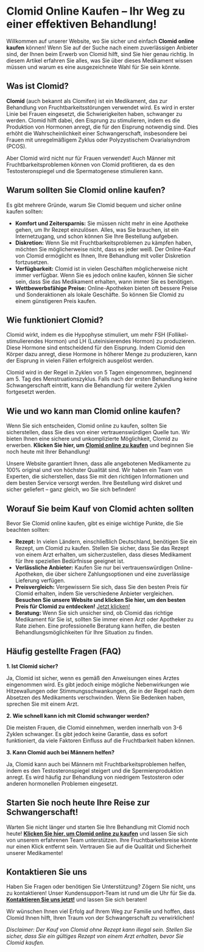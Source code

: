# Clomid Online Kaufen – Ihr Weg zu einer effektiven Behandlung!

Willkommen auf unserer Website, wo Sie sicher und einfach **Clomid online kaufen** können! Wenn Sie auf der Suche nach einem zuverlässigen Anbieter sind, der Ihnen beim Erwerb von Clomid hilft, sind Sie hier genau richtig. In diesem Artikel erfahren Sie alles, was Sie über dieses Medikament wissen müssen und warum es eine ausgezeichnete Wahl für Sie sein könnte.

## Was ist Clomid?

**Clomid** (auch bekannt als Clomifen) ist ein Medikament, das zur Behandlung von Fruchtbarkeitsstörungen verwendet wird. Es wird in erster Linie bei Frauen eingesetzt, die Schwierigkeiten haben, schwanger zu werden. Clomid hilft dabei, den Eisprung zu stimulieren, indem es die Produktion von Hormonen anregt, die für den Eisprung notwendig sind. Dies erhöht die Wahrscheinlichkeit einer Schwangerschaft, insbesondere bei Frauen mit unregelmäßigem Zyklus oder Polyzystischem Ovarialsyndrom (PCOS).

Aber Clomid wird nicht nur für Frauen verwendet! Auch Männer mit Fruchtbarkeitsproblemen können von Clomid profitieren, da es den Testosteronspiegel und die Spermatogenese stimulieren kann.

## Warum sollten Sie Clomid online kaufen?

Es gibt mehrere Gründe, warum Sie Clomid bequem und sicher online kaufen sollten:

- **Komfort und Zeitersparnis:** Sie müssen nicht mehr in eine Apotheke gehen, um Ihr Rezept einzulösen. Alles, was Sie brauchen, ist ein Internetzugang, und schon können Sie Ihre Bestellung aufgeben.
- **Diskretion:** Wenn Sie mit Fruchtbarkeitsproblemen zu kämpfen haben, möchten Sie möglicherweise nicht, dass es jeder weiß. Der Online-Kauf von Clomid ermöglicht es Ihnen, Ihre Behandlung mit voller Diskretion fortzusetzen.
- **Verfügbarkeit:** Clomid ist in vielen Geschäften möglicherweise nicht immer verfügbar. Wenn Sie es jedoch online kaufen, können Sie sicher sein, dass Sie das Medikament erhalten, wann immer Sie es benötigen.
- **Wettbewerbsfähige Preise:** Online-Apotheken bieten oft bessere Preise und Sonderaktionen als lokale Geschäfte. So können Sie Clomid zu einem günstigeren Preis kaufen.

## Wie funktioniert Clomid?

Clomid wirkt, indem es die Hypophyse stimuliert, um mehr FSH (Follikel-stimulierendes Hormon) und LH (Luteinisierendes Hormon) zu produzieren. Diese Hormone sind entscheidend für den Eisprung. Indem Clomid den Körper dazu anregt, diese Hormone in höherer Menge zu produzieren, kann der Eisprung in vielen Fällen erfolgreich ausgelöst werden.

Clomid wird in der Regel in Zyklen von 5 Tagen eingenommen, beginnend am 5. Tag des Menstruationszyklus. Falls nach der ersten Behandlung keine Schwangerschaft eintritt, kann die Behandlung für weitere Zyklen fortgesetzt werden.

## Wie und wo kann man Clomid online kaufen?

Wenn Sie sich entscheiden, Clomid online zu kaufen, sollten Sie sicherstellen, dass Sie dies von einer vertrauenswürdigen Quelle tun. Wir bieten Ihnen eine sichere und unkomplizierte Möglichkeit, Clomid zu erwerben. **Klicken Sie hier, um [Clomid online zu kaufen](https://tinyurl.com/clomidbestprice)** und beginnen Sie noch heute mit Ihrer Behandlung!

Unsere Website garantiert Ihnen, dass alle angebotenen Medikamente zu 100% original und von höchster Qualität sind. Wir haben ein Team von Experten, die sicherstellen, dass Sie mit den richtigen Informationen und dem besten Service versorgt werden. Ihre Bestellung wird diskret und sicher geliefert – ganz gleich, wo Sie sich befinden!

## Worauf Sie beim Kauf von Clomid achten sollten

Bevor Sie Clomid online kaufen, gibt es einige wichtige Punkte, die Sie beachten sollten:

- **Rezept:** In vielen Ländern, einschließlich Deutschland, benötigen Sie ein Rezept, um Clomid zu kaufen. Stellen Sie sicher, dass Sie das Rezept von einem Arzt erhalten, um sicherzustellen, dass dieses Medikament für Ihre speziellen Bedürfnisse geeignet ist.
- **Verlässliche Anbieter:** Kaufen Sie nur bei vertrauenswürdigen Online-Apotheken, die über sichere Zahlungsoptionen und eine zuverlässige Lieferung verfügen.
- **Preisvergleich:** Vergewissern Sie sich, dass Sie den besten Preis für Clomid erhalten, indem Sie verschiedene Anbieter vergleichen. **Besuchen Sie unsere Website und klicken Sie hier, um den besten Preis für Clomid zu entdecken!** [Jetzt klicken!](https://tinyurl.com/clomidbestprice)
- **Beratung:** Wenn Sie sich unsicher sind, ob Clomid das richtige Medikament für Sie ist, sollten Sie immer einen Arzt oder Apotheker zu Rate ziehen. Eine professionelle Beratung kann helfen, die besten Behandlungsmöglichkeiten für Ihre Situation zu finden.

## Häufig gestellte Fragen (FAQ)

**1. Ist Clomid sicher?**

Ja, Clomid ist sicher, wenn es gemäß den Anweisungen eines Arztes eingenommen wird. Es gibt jedoch einige mögliche Nebenwirkungen wie Hitzewallungen oder Stimmungsschwankungen, die in der Regel nach dem Absetzen des Medikaments verschwinden. Wenn Sie Bedenken haben, sprechen Sie mit einem Arzt.

**2. Wie schnell kann ich mit Clomid schwanger werden?**

Die meisten Frauen, die Clomid einnehmen, werden innerhalb von 3-6 Zyklen schwanger. Es gibt jedoch keine Garantie, dass es sofort funktioniert, da viele Faktoren Einfluss auf die Fruchtbarkeit haben können.

**3. Kann Clomid auch bei Männern helfen?**

Ja, Clomid kann auch bei Männern mit Fruchtbarkeitsproblemen helfen, indem es den Testosteronspiegel steigert und die Spermienproduktion anregt. Es wird häufig zur Behandlung von niedrigem Testosteron oder anderen hormonellen Problemen eingesetzt.

## Starten Sie noch heute Ihre Reise zur Schwangerschaft!

Warten Sie nicht länger und starten Sie Ihre Behandlung mit Clomid noch heute! **[Klicken Sie hier, um Clomid online zu kaufen](https://tinyurl.com/clomidbestprice)** und lassen Sie sich von unserem erfahrenen Team unterstützen. Ihre Fruchtbarkeitsreise könnte nur einen Klick entfernt sein. Vertrauen Sie auf die Qualität und Sicherheit unserer Medikamente!

## Kontaktieren Sie uns

Haben Sie Fragen oder benötigen Sie Unterstützung? Zögern Sie nicht, uns zu kontaktieren! Unser Kundensupport-Team ist rund um die Uhr für Sie da. **[Kontaktieren Sie uns jetzt!](https://tinyurl.com/clomidbestprice)** und lassen Sie sich beraten!

Wir wünschen Ihnen viel Erfolg auf Ihrem Weg zur Familie und hoffen, dass Clomid Ihnen hilft, Ihren Traum von der Schwangerschaft zu verwirklichen!

_Disclaimer: Der Kauf von Clomid ohne Rezept kann illegal sein. Stellen Sie sicher, dass Sie ein gültiges Rezept von einem Arzt erhalten, bevor Sie Clomid kaufen._
